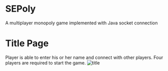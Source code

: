 # SEPoly
A multiplayer monopoly game implemented with Java socket connection

# Title Page
Player is able to enter his or her name and connect with other players. Four players are required to start the game.
![title](https://user-images.githubusercontent.com/47154880/71324407-ffd3da80-2510-11ea-8ad3-c0245a3bd1e7.PNG)
